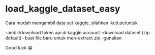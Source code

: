 # load_kaggle_dataset_easy

Cara mudah mangambil data set kaggle, 
silahkan ikuti petunjuk 

-ambil/download token api di kaggle account 
-download dataset (zip default)
-buat file baru untuk men-extract zip
-gunakan 

Good luck 😁

